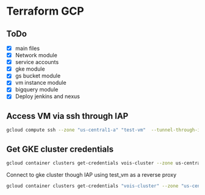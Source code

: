Terraform GCP 
====



ToDo
----

- [x] main files 
- [x] Network module
- [x] service accounts 
- [x] gke  module
- [x] gs bucket module
- [x] vm instance module
- [x] bigquery module
- [x] Deploy jenkins  and nexus

Access VM via **ssh** through IAP
---

```bash
gcloud compute ssh --zone "us-central1-a" "test-vm"  --tunnel-through-iap --project "anwer-gcp"
```

Get GKE cluster credentials
---

```bash
gcloud container clusters get-credentials vois-cluster --zone us-central1-c --project anwer-gcp
```

Connect to gke cluster though IAP using test_vm as a reverse proxy 

```bash
gcloud container clusters get-credentials "vois-cluster" --zone "us-central1-c" --project "anwer-gcp" && gcloud compute ssh "test-vm" --project "anwer-gcp"  --zone "us-central1-a" -- -4 -L8888:localhost:8888 -N -q -f && export HTTPS_PROXY=localhost:8888
```